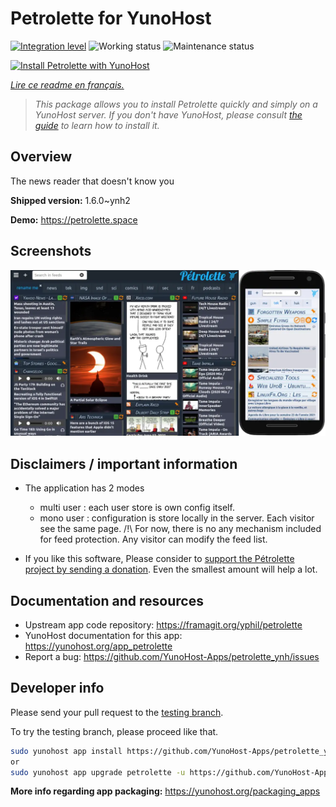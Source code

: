 <!--
N.B.: This README was automatically generated by https://github.com/YunoHost/apps/tree/master/tools/README-generator
It shall NOT be edited by hand.
-->

# Petrolette for YunoHost

[![Integration level](https://dash.yunohost.org/integration/petrolette.svg)](https://dash.yunohost.org/appci/app/petrolette) ![Working status](https://ci-apps.yunohost.org/ci/badges/petrolette.status.svg) ![Maintenance status](https://ci-apps.yunohost.org/ci/badges/petrolette.maintain.svg)

[![Install Petrolette with YunoHost](https://install-app.yunohost.org/install-with-yunohost.svg)](https://install-app.yunohost.org/?app=petrolette)

*[Lire ce readme en français.](./README_fr.md)*

> *This package allows you to install Petrolette quickly and simply on a YunoHost server.
If you don't have YunoHost, please consult [the guide](https://yunohost.org/#/install) to learn how to install it.*

## Overview

The news reader that doesn't know you

**Shipped version:** 1.6.0~ynh2

**Demo:** https://petrolette.space

## Screenshots

![Screenshot of Petrolette](./doc/screenshots/petrolette.webp)

## Disclaimers / important information


- The application has 2 modes 
    - multi user : each user store is own config itself.
    - mono user : configuration is store locally in the server. Each visitor see the same page. 
        /!\ For now, there is no any mechanism included for feed protection. Any visitor can modify the feed list.

- If you like this software, Please consider to [support the Pétrolette project by sending a donation](https://liberapay.com/yPhil/donate). Even the smallest amount will help a lot.

## Documentation and resources

* Upstream app code repository: <https://framagit.org/yphil/petrolette>
* YunoHost documentation for this app: <https://yunohost.org/app_petrolette>
* Report a bug: <https://github.com/YunoHost-Apps/petrolette_ynh/issues>

## Developer info

Please send your pull request to the [testing branch](https://github.com/YunoHost-Apps/petrolette_ynh/tree/testing).

To try the testing branch, please proceed like that.

``` bash
sudo yunohost app install https://github.com/YunoHost-Apps/petrolette_ynh/tree/testing --debug
or
sudo yunohost app upgrade petrolette -u https://github.com/YunoHost-Apps/petrolette_ynh/tree/testing --debug
```

**More info regarding app packaging:** <https://yunohost.org/packaging_apps>
